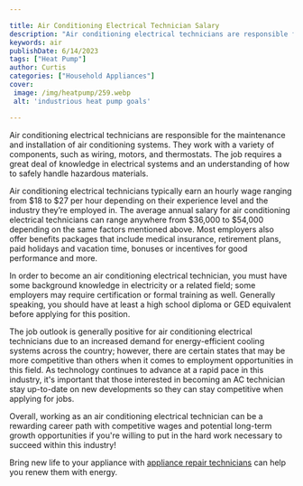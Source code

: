 ```yaml
---

title: Air Conditioning Electrical Technician Salary
description: "Air conditioning electrical technicians are responsible for the maintenance and installation of air conditioning systems. They wor...see more detail"
keywords: air
publishDate: 6/14/2023
tags: ["Heat Pump"]
author: Curtis
categories: ["Household Appliances"]
cover: 
 image: /img/heatpump/259.webp
 alt: 'industrious heat pump goals'

---
```


Air conditioning electrical technicians are responsible for the maintenance and installation of air conditioning systems. They work with a variety of components, such as wiring, motors, and thermostats. The job requires a great deal of knowledge in electrical systems and an understanding of how to safely handle hazardous materials.

Air conditioning electrical technicians typically earn an hourly wage ranging from $18 to $27 per hour depending on their experience level and the industry they’re employed in. The average annual salary for air conditioning electrical technicians can range anywhere from $36,000 to $54,000 depending on the same factors mentioned above. Most employers also offer benefits packages that include medical insurance, retirement plans, paid holidays and vacation time, bonuses or incentives for good performance and more.

In order to become an air conditioning electrical technician, you must have some background knowledge in electricity or a related field; some employers may require certification or formal training as well. Generally speaking, you should have at least a high school diploma or GED equivalent before applying for this position. 

The job outlook is generally positive for air conditioning electrical technicians due to an increased demand for energy-efficient cooling systems across the country; however, there are certain states that may be more competitive than others when it comes to employment opportunities in this field. As technology continues to advance at a rapid pace in this industry, it's important that those interested in becoming an AC technician stay up-to-date on new developments so they can stay competitive when applying for jobs. 

Overall, working as an air conditioning electrical technician can be a rewarding career path with competitive wages and potential long-term growth opportunities if you're willing to put in the hard work necessary to succeed within this industry!

Bring new life to your appliance with <a href="/pages/appliance-repair-technicians/">appliance repair technicians</a> can help you renew them with energy.